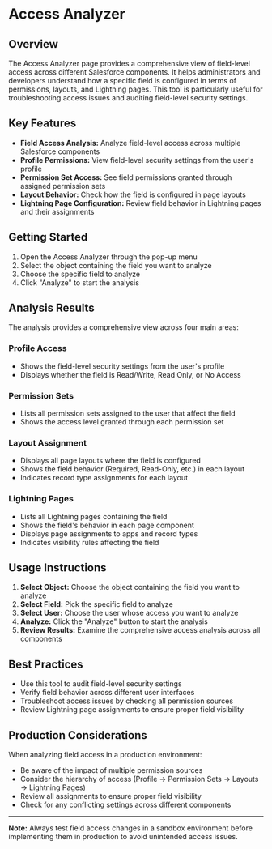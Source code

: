 # Access Analyzer

## Overview
The Access Analyzer page provides a comprehensive view of field-level access across different Salesforce components. It helps administrators and developers understand how a specific field is configured in terms of permissions, layouts, and Lightning pages. This tool is particularly useful for troubleshooting access issues and auditing field-level security settings.

## Key Features
- **Field Access Analysis:** Analyze field-level access across multiple Salesforce components
- **Profile Permissions:** View field-level security settings from the user's profile
- **Permission Set Access:** See field permissions granted through assigned permission sets
- **Layout Behavior:** Check how the field is configured in page layouts
- **Lightning Page Configuration:** Review field behavior in Lightning pages and their assignments

## Getting Started

1. Open the Access Analyzer through the pop-up menu
2. Select the object containing the field you want to analyze
3. Choose the specific field to analyze
4. Click "Analyze" to start the analysis

## Analysis Results

The analysis provides a comprehensive view across four main areas:

### Profile Access
- Shows the field-level security settings from the user's profile
- Displays whether the field is Read/Write, Read Only, or No Access

### Permission Sets
- Lists all permission sets assigned to the user that affect the field
- Shows the access level granted through each permission set

### Layout Assignment
- Displays all page layouts where the field is configured
- Shows the field behavior (Required, Read-Only, etc.) in each layout
- Indicates record type assignments for each layout

### Lightning Pages
- Lists all Lightning pages containing the field
- Shows the field's behavior in each page component
- Displays page assignments to apps and record types
- Indicates visibility rules affecting the field

## Usage Instructions

1. **Select Object:** Choose the object containing the field you want to analyze
2. **Select Field:** Pick the specific field to analyze
3. **Select User:** Choose the user whose access you want to analyze
4. **Analyze:** Click the "Analyze" button to start the analysis
5. **Review Results:** Examine the comprehensive access analysis across all components

## Best Practices

- Use this tool to audit field-level security settings
- Verify field behavior across different user interfaces
- Troubleshoot access issues by checking all permission sources
- Review Lightning page assignments to ensure proper field visibility

## Production Considerations

When analyzing field access in a production environment:
- Be aware of the impact of multiple permission sources
- Consider the hierarchy of access (Profile → Permission Sets → Layouts → Lightning Pages)
- Review all assignments to ensure proper field visibility
- Check for any conflicting settings across different components

---

**Note:** Always test field access changes in a sandbox environment before implementing them in production to avoid unintended access issues.